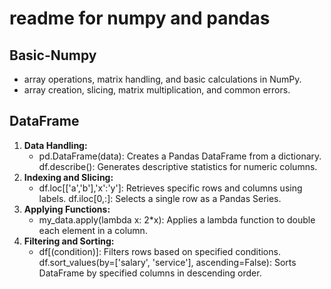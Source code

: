# readme for numpy and pandas

## Basic-Numpy
 - array operations, matrix handling, and basic calculations in NumPy.
 - array creation, slicing, matrix multiplication, and common errors.

## DataFrame
1. **Data Handling:**
   - pd.DataFrame(data): Creates a Pandas DataFrame from a dictionary. df.describe(): Generates descriptive statistics for numeric columns.
 2. **Indexing and Slicing:**
    - df.loc[['a','b'],'x':'y']: Retrieves specific rows and columns using labels. df.iloc[0,:]: Selects a single row as a Pandas Series.
 4. **Applying Functions:**
    - my_data.apply(lambda x: 2*x): Applies a lambda function to double each element in a column.
 6. **Filtering and Sorting:**
    - df[(condition)]: Filters rows based on specified conditions. df.sort_values(by=['salary', 'service'], ascending=False): Sorts DataFrame by specified columns in descending order.




